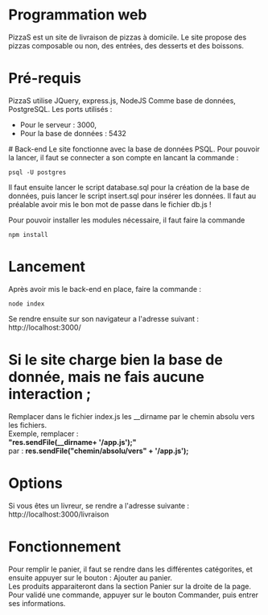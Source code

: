 # Programmation web

PizzaS est un site de livraison de pizzas à domicile.
Le site propose des pizzas composable ou non, des entrées, des desserts et des boissons.

# Pré-requis
PizzaS utilise JQuery, express.js, NodeJS
Comme base de données, PostgreSQL.
Les ports utilisés : 
- Pour le serveur : 3000,
- Pour la base de données : 5432

# Back-end
Le site fonctionne avec la base de données PSQL. Pour pouvoir la lancer, il faut se connecter a son compte en lancant la commande : 
``` 
psql -U postgres
```
Il faut ensuite lancer le script database.sql pour la création de la base de données, puis lancer le script insert.sql pour insérer les données.
Il faut au préalable avoir mis le bon mot de passe dans le fichier db.js !

Pour pouvoir installer les modules nécessaire, il faut faire la commande 
``` 
npm install 
```

# Lancement
Après avoir mis le back-end en place, faire la commande :
``` 
node index
```
Se rendre ensuite sur son navigateur a l'adresse suivant : http://localhost:3000/

# Si le site charge bien la base de donnée, mais ne fais aucune interaction ;

Remplacer dans le fichier index.js les __dirname par le chemin absolu vers les fichiers.  
Exemple, remplacer :  
 <b>"res.sendFile(__dirname+ '/app.js');"</b>  
par : <b> res.sendFile("chemin/absolu/vers" + '/app.js');</b>



# Options 

Si vous êtes un livreur, se rendre a l'adresse suivante : http://localhost:3000/livraison

# Fonctionnement 

Pour remplir le panier, il faut se rendre dans les différentes catégorites, et ensuite appuyer sur le bouton : Ajouter au panier.  
Les produits apparaiteront dans la section Panier sur la droite de la page.
Pour validé une commande, appuyer sur le bouton Commander, puis entrer ses informations.

